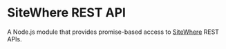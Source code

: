 # SiteWhere REST API

A Node.js module that provides promise-based access to [SiteWhere](https://www.sitewhere.com/) REST APIs.
